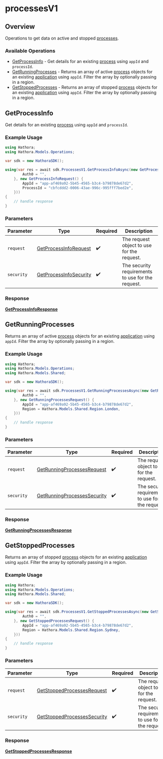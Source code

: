 # processesV1

## Overview

Operations to get data on active and stopped [processes](https://hathora.dev/docs/concepts/hathora-entities#process).

### Available Operations

* [GetProcessInfo](#getprocessinfo) - Get details for an existing [process](https://hathora.dev/docs/concepts/hathora-entities#process) using `appId` and `processId`.
* [GetRunningProcesses](#getrunningprocesses) - Returns an array of active [process](https://hathora.dev/docs/concepts/hathora-entities#process) objects for an existing [application](https://hathora.dev/docs/concepts/hathora-entities#application) using `appId`. Filter the array by optionally passing in a region.
* [GetStoppedProcesses](#getstoppedprocesses) - Returns an array of stopped [process](https://hathora.dev/docs/concepts/hathora-entities#process) objects for an existing [application](https://hathora.dev/docs/concepts/hathora-entities#application) using `appId`. Filter the array by optionally passing in a region.

## GetProcessInfo

Get details for an existing [process](https://hathora.dev/docs/concepts/hathora-entities#process) using `appId` and `processId`.

### Example Usage

```csharp
using Hathora;
using Hathora.Models.Operations;

var sdk = new HathoraSDK();

using(var res = await sdk.ProcessesV1.GetProcessInfoAsync(new GetProcessInfoSecurity() {
        Auth0 = "",
    }, new GetProcessInfoRequest() {
        AppId = "app-af469a92-5b45-4565-b3c4-b79878de67d2",
        ProcessId = "cbfcddd2-0006-43ae-996c-995fff7bed2e",
    }))
{
    // handle response
}
```

### Parameters

| Parameter                                                                    | Type                                                                         | Required                                                                     | Description                                                                  |
| ---------------------------------------------------------------------------- | ---------------------------------------------------------------------------- | ---------------------------------------------------------------------------- | ---------------------------------------------------------------------------- |
| `request`                                                                    | [GetProcessInfoRequest](../../Models/Operations/GetProcessInfoRequest.md)    | :heavy_check_mark:                                                           | The request object to use for the request.                                   |
| `security`                                                                   | [GetProcessInfoSecurity](../../Models/ProcessesV1/GetProcessInfoSecurity.md) | :heavy_check_mark:                                                           | The security requirements to use for the request.                            |


### Response

**[GetProcessInfoResponse](../../Models/ProcessesV1/GetProcessInfoResponse.md)**


## GetRunningProcesses

Returns an array of active [process](https://hathora.dev/docs/concepts/hathora-entities#process) objects for an existing [application](https://hathora.dev/docs/concepts/hathora-entities#application) using `appId`. Filter the array by optionally passing in a region.

### Example Usage

```csharp
using Hathora;
using Hathora.Models.Operations;
using Hathora.Models.Shared;

var sdk = new HathoraSDK();

using(var res = await sdk.ProcessesV1.GetRunningProcessesAsync(new GetRunningProcessesSecurity() {
        Auth0 = "",
    }, new GetRunningProcessesRequest() {
        AppId = "app-af469a92-5b45-4565-b3c4-b79878de67d2",
        Region = Hathora.Models.Shared.Region.London,
    }))
{
    // handle response
}
```

### Parameters

| Parameter                                                                              | Type                                                                                   | Required                                                                               | Description                                                                            |
| -------------------------------------------------------------------------------------- | -------------------------------------------------------------------------------------- | -------------------------------------------------------------------------------------- | -------------------------------------------------------------------------------------- |
| `request`                                                                              | [GetRunningProcessesRequest](../../Models/Operations/GetRunningProcessesRequest.md)    | :heavy_check_mark:                                                                     | The request object to use for the request.                                             |
| `security`                                                                             | [GetRunningProcessesSecurity](../../Models/ProcessesV1/GetRunningProcessesSecurity.md) | :heavy_check_mark:                                                                     | The security requirements to use for the request.                                      |


### Response

**[GetRunningProcessesResponse](../../Models/ProcessesV1/GetRunningProcessesResponse.md)**


## GetStoppedProcesses

Returns an array of stopped [process](https://hathora.dev/docs/concepts/hathora-entities#process) objects for an existing [application](https://hathora.dev/docs/concepts/hathora-entities#application) using `appId`. Filter the array by optionally passing in a region.

### Example Usage

```csharp
using Hathora;
using Hathora.Models.Operations;
using Hathora.Models.Shared;

var sdk = new HathoraSDK();

using(var res = await sdk.ProcessesV1.GetStoppedProcessesAsync(new GetStoppedProcessesSecurity() {
        Auth0 = "",
    }, new GetStoppedProcessesRequest() {
        AppId = "app-af469a92-5b45-4565-b3c4-b79878de67d2",
        Region = Hathora.Models.Shared.Region.Sydney,
    }))
{
    // handle response
}
```

### Parameters

| Parameter                                                                              | Type                                                                                   | Required                                                                               | Description                                                                            |
| -------------------------------------------------------------------------------------- | -------------------------------------------------------------------------------------- | -------------------------------------------------------------------------------------- | -------------------------------------------------------------------------------------- |
| `request`                                                                              | [GetStoppedProcessesRequest](../../Models/Operations/GetStoppedProcessesRequest.md)    | :heavy_check_mark:                                                                     | The request object to use for the request.                                             |
| `security`                                                                             | [GetStoppedProcessesSecurity](../../Models/ProcessesV1/GetStoppedProcessesSecurity.md) | :heavy_check_mark:                                                                     | The security requirements to use for the request.                                      |


### Response

**[GetStoppedProcessesResponse](../../Models/ProcessesV1/GetStoppedProcessesResponse.md)**


